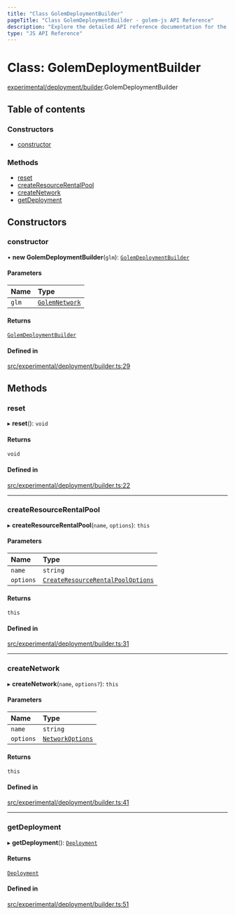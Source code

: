 ```yaml
---
title: "Class GolemDeploymentBuilder"
pageTitle: "Class GolemDeploymentBuilder - golem-js API Reference"
description: "Explore the detailed API reference documentation for the Class GolemDeploymentBuilder within the golem-js SDK for the Golem Network."
type: "JS API Reference"
---
```

# Class: GolemDeploymentBuilder

[experimental/deployment/builder](../modules/experimental_deployment_builder).GolemDeploymentBuilder

## Table of contents

### Constructors

- [constructor](experimental_deployment_builder.GolemDeploymentBuilder#constructor)

### Methods

- [reset](experimental_deployment_builder.GolemDeploymentBuilder#reset)
- [createResourceRentalPool](experimental_deployment_builder.GolemDeploymentBuilder#createresourcerentalpool)
- [createNetwork](experimental_deployment_builder.GolemDeploymentBuilder#createnetwork)
- [getDeployment](experimental_deployment_builder.GolemDeploymentBuilder#getdeployment)

## Constructors

### constructor

• **new GolemDeploymentBuilder**(`glm`): [`GolemDeploymentBuilder`](experimental_deployment_builder.GolemDeploymentBuilder)

#### Parameters

| Name | Type |
| :------ | :------ |
| `glm` | [`GolemNetwork`](golem_network_golem_network.GolemNetwork) |

#### Returns

[`GolemDeploymentBuilder`](experimental_deployment_builder.GolemDeploymentBuilder)

#### Defined in

[src/experimental/deployment/builder.ts:29](https://github.com/golemfactory/golem-js/blob/ed1cf1df/src/experimental/deployment/builder.ts#L29)

## Methods

### reset

▸ **reset**(): `void`

#### Returns

`void`

#### Defined in

[src/experimental/deployment/builder.ts:22](https://github.com/golemfactory/golem-js/blob/ed1cf1df/src/experimental/deployment/builder.ts#L22)

___

### createResourceRentalPool

▸ **createResourceRentalPool**(`name`, `options`): `this`

#### Parameters

| Name | Type |
| :------ | :------ |
| `name` | `string` |
| `options` | [`CreateResourceRentalPoolOptions`](../interfaces/experimental_deployment_builder.CreateResourceRentalPoolOptions) |

#### Returns

`this`

#### Defined in

[src/experimental/deployment/builder.ts:31](https://github.com/golemfactory/golem-js/blob/ed1cf1df/src/experimental/deployment/builder.ts#L31)

___

### createNetwork

▸ **createNetwork**(`name`, `options?`): `this`

#### Parameters

| Name | Type |
| :------ | :------ |
| `name` | `string` |
| `options` | [`NetworkOptions`](../interfaces/network_network_module.NetworkOptions) |

#### Returns

`this`

#### Defined in

[src/experimental/deployment/builder.ts:41](https://github.com/golemfactory/golem-js/blob/ed1cf1df/src/experimental/deployment/builder.ts#L41)

___

### getDeployment

▸ **getDeployment**(): [`Deployment`](experimental_deployment_deployment.Deployment)

#### Returns

[`Deployment`](experimental_deployment_deployment.Deployment)

#### Defined in

[src/experimental/deployment/builder.ts:51](https://github.com/golemfactory/golem-js/blob/ed1cf1df/src/experimental/deployment/builder.ts#L51)
